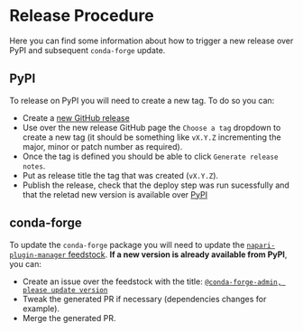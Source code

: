 # Release Procedure

Here you can find some information about how to trigger a new release over PyPI and subsequent `conda-forge` update.

## PyPI

To release on PyPI you will need to create a new tag. To do so you can:

* Create a [new GitHub release](https://github.com/napari/napari-plugin-manager/releases/new)
* Use over the new release GitHub page the `Choose a tag` dropdown to create a new tag (it should be something like `vX.Y.Z` incrementing the major, minor or patch number as required).
* Once the tag is defined you should be able to click `Generate release notes`.
* Put as release title the tag that was created (`vX.Y.Z`).
* Publish the release, check that the deploy step was run sucessfully and that the reletad new version is available over [PyPI](https://pypi.org/project/napari-plugin-manager/#history)

## conda-forge

To update the `conda-forge` package you will need to update the [`napari-plugin-manager` feedstock](https://github.com/conda-forge/napari-plugin-manager-feedstock). **If a new version is already available from PyPI**, you can:

* Create an issue over the feedstock with the title: [`@conda-forge-admin, please update version`](https://conda-forge.org/docs/maintainer/infrastructure/#conda-forge-admin-please-update-version)
* Tweak the generated PR if necessary (dependencies changes for example).
* Merge the generated PR.
